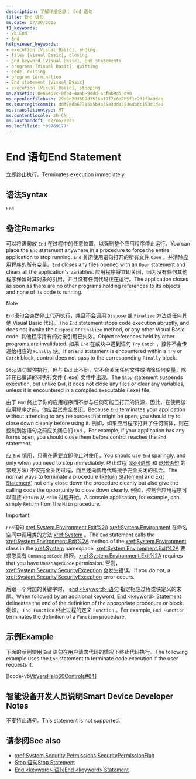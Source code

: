 ```yaml
---
description: 了解详细信息： End 语句
title: End 语句
ms.date: 07/20/2015
f1_keywords:
- vb.End
- End
helpviewer_keywords:
- execution [Visual Basic], ending
- files [Visual Basic], closing
- End keyword [Visual Basic], End statements
- programs [Visual Basic], quitting
- code, exiting
- program termination
- End statement [Visual Basic]
- execution [Visual Basic], stopping
ms.assetid: 0e64467c-0f34-4aab-9ddd-43f8b9d55d90
ms.openlocfilehash: 29e0e203689d3516a19f7e6a2b5f1c231f349ddb
ms.sourcegitcommit: ddf7edb67715a5b9a45e3dd44536dabc153c1de0
ms.translationtype: MT
ms.contentlocale: zh-CN
ms.lasthandoff: 02/06/2021
ms.locfileid: "99769177"
---
```

# <a name="end-statement"></a><span data-ttu-id="96240-103">End 语句</span><span class="sxs-lookup"><span data-stu-id="96240-103">End Statement</span></span>

<span data-ttu-id="96240-104">立即终止执行。</span><span class="sxs-lookup"><span data-stu-id="96240-104">Terminates execution immediately.</span></span>  
  
## <a name="syntax"></a><span data-ttu-id="96240-105">语法</span><span class="sxs-lookup"><span data-stu-id="96240-105">Syntax</span></span>  
  
```vb  
End  
```  
  
## <a name="remarks"></a><span data-ttu-id="96240-106">备注</span><span class="sxs-lookup"><span data-stu-id="96240-106">Remarks</span></span>  

 <span data-ttu-id="96240-107">可以将语句放 `End` 在过程中的任意位置，以强制整个应用程序停止运行。</span><span class="sxs-lookup"><span data-stu-id="96240-107">You can place the `End` statement anywhere in a procedure to force the entire application to stop running.</span></span> <span data-ttu-id="96240-108">`End` 关闭使用语句打开的所有文件 `Open` ，并清除应用程序的所有变量。</span><span class="sxs-lookup"><span data-stu-id="96240-108">`End` closes any files opened with an `Open` statement and clears all the application's variables.</span></span> <span data-ttu-id="96240-109">应用程序将立即关闭，因为没有任何其他程序保留对其对象的引用，并且没有任何代码正在运行。</span><span class="sxs-lookup"><span data-stu-id="96240-109">The application closes as soon as there are no other programs holding references to its objects and none of its code is running.</span></span>  
  
> [!NOTE]
> <span data-ttu-id="96240-110">`End`语句会突然停止代码执行，并且不会调用 `Dispose` 或 `Finalize` 方法或任何其他 Visual Basic 代码。</span><span class="sxs-lookup"><span data-stu-id="96240-110">The `End` statement stops code execution abruptly, and does not invoke the `Dispose` or `Finalize` method, or any other Visual Basic code.</span></span> <span data-ttu-id="96240-111">其他程序持有的对象引用已失效。</span><span class="sxs-lookup"><span data-stu-id="96240-111">Object references held by other programs are invalidated.</span></span> <span data-ttu-id="96240-112">如果 `End` 在或块中遇到语句 `Try` `Catch` ，控件不会传递给相应的 `Finally` 块。</span><span class="sxs-lookup"><span data-stu-id="96240-112">If an `End` statement is encountered within a `Try` or `Catch` block, control does not pass to the corresponding `Finally` block.</span></span>  
  
 <span data-ttu-id="96240-113">`Stop`语句暂停执行，但与 `End` 此不同，它不会关闭任何文件或清除任何变量，除非在已编译的可执行文件 ( .exe) 文件中出现。</span><span class="sxs-lookup"><span data-stu-id="96240-113">The `Stop` statement suspends execution, but unlike `End`, it does not close any files or clear any variables, unless it is encountered in a compiled executable (.exe) file.</span></span>  
  
 <span data-ttu-id="96240-114">由于 `End` 终止了你的应用程序而不参与任何可能已打开的资源，因此，在使用该应用程序之前，你应尝试完全关闭。</span><span class="sxs-lookup"><span data-stu-id="96240-114">Because `End` terminates your application without attending to any resources that might be open, you should try to close down cleanly before using it.</span></span> <span data-ttu-id="96240-115">例如，如果应用程序打开了任何窗体，则在控制到达语句之前应关闭它们 `End` 。</span><span class="sxs-lookup"><span data-stu-id="96240-115">For example, if your application has any forms open, you should close them before control reaches the `End` statement.</span></span>  
  
 <span data-ttu-id="96240-116">应 `End` 慎用，只需在需要立即停止时使用。</span><span class="sxs-lookup"><span data-stu-id="96240-116">You should use `End` sparingly, and only when you need to stop immediately.</span></span> <span data-ttu-id="96240-117">终止过程 ([返回语句](return-statement.md) 和 [退出语句](exit-statement.md) 的常规方法) 不仅完全关闭过程，而且还向调用代码授予完全关闭的机会。</span><span class="sxs-lookup"><span data-stu-id="96240-117">The normal ways to terminate a procedure ([Return Statement](return-statement.md) and [Exit Statement](exit-statement.md)) not only close down the procedure cleanly but also give the calling code the opportunity to close down cleanly.</span></span> <span data-ttu-id="96240-118">例如，控制台应用程序可以直接 `Return` 从 `Main` 过程开始。</span><span class="sxs-lookup"><span data-stu-id="96240-118">A console application, for example, can simply `Return` from the `Main` procedure.</span></span>  
  
> [!IMPORTANT]
> <span data-ttu-id="96240-119">`End`语句 <xref:System.Environment.Exit%2A> <xref:System.Environment> 在命名空间中调用类的方法 <xref:System> 。</span><span class="sxs-lookup"><span data-stu-id="96240-119">The `End` statement calls the <xref:System.Environment.Exit%2A> method of the <xref:System.Environment> class in the <xref:System> namespace.</span></span> <span data-ttu-id="96240-120"><xref:System.Environment.Exit%2A> 要求您具有 `UnmanagedCode` 权限。</span><span class="sxs-lookup"><span data-stu-id="96240-120"><xref:System.Environment.Exit%2A> requires that you have `UnmanagedCode` permission.</span></span> <span data-ttu-id="96240-121">否则， <xref:System.Security.SecurityException> 会发生错误。</span><span class="sxs-lookup"><span data-stu-id="96240-121">If you do not, a <xref:System.Security.SecurityException> error occurs.</span></span>  
  
 <span data-ttu-id="96240-122">后跟一个附加的关键字时， [end \<keyword> 语句](end-keyword-statement.md) 指定相应过程或块定义的末尾。</span><span class="sxs-lookup"><span data-stu-id="96240-122">When followed by an additional keyword, [End \<keyword> Statement](end-keyword-statement.md) delineates the end of the definition of the appropriate procedure or block.</span></span> <span data-ttu-id="96240-123">例如， `End Function` 终止过程的定义 `Function` 。</span><span class="sxs-lookup"><span data-stu-id="96240-123">For example, `End Function` terminates the definition of a `Function` procedure.</span></span>  
  
## <a name="example"></a><span data-ttu-id="96240-124">示例</span><span class="sxs-lookup"><span data-stu-id="96240-124">Example</span></span>  

 <span data-ttu-id="96240-125">下面的示例使用 `End` 语句在用户请求代码的情况下终止代码执行。</span><span class="sxs-lookup"><span data-stu-id="96240-125">The following example uses the `End` statement to terminate code execution if the user requests it.</span></span>  
  
 [!code-vb[VbVersHelp60Controls#64](~/samples/snippets/visualbasic/VS_Snippets_VBCSharp/VbVersHelp60Controls/VB/Form1.vb#64)]  
  
## <a name="smart-device-developer-notes"></a><span data-ttu-id="96240-126">智能设备开发人员说明</span><span class="sxs-lookup"><span data-stu-id="96240-126">Smart Device Developer Notes</span></span>  

 <span data-ttu-id="96240-127">不支持此语句。</span><span class="sxs-lookup"><span data-stu-id="96240-127">This statement is not supported.</span></span>  
  
## <a name="see-also"></a><span data-ttu-id="96240-128">请参阅</span><span class="sxs-lookup"><span data-stu-id="96240-128">See also</span></span>

- <xref:System.Security.Permissions.SecurityPermissionFlag>
- [<span data-ttu-id="96240-129">Stop 语句</span><span class="sxs-lookup"><span data-stu-id="96240-129">Stop Statement</span></span>](stop-statement.md)
- [<span data-ttu-id="96240-130">End \<keyword> 语句</span><span class="sxs-lookup"><span data-stu-id="96240-130">End \<keyword> Statement</span></span>](end-keyword-statement.md)
